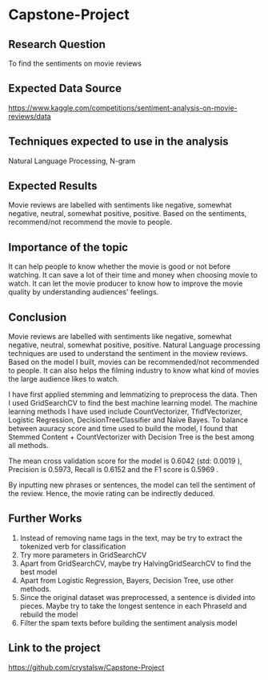 # Capstone-Project

## Research Question
To find the sentiments on movie reviews

## Expected Data Source
https://www.kaggle.com/competitions/sentiment-analysis-on-movie-reviews/data

## Techniques expected to use in the analysis
Natural Language Processing, N-gram

## Expected Results
Movie reviews are labelled with sentiments like negative, somewhat negative, neutral, somewhat positive, positive.
Based on the sentiments, recommend/not recommend the movie to people.

## Importance of the topic
It can help people to know whether the movie is good or not before watching. It can save a lot of their time and money when choosing movie to watch. 
It can let the movie producer to know how to improve the movie quality by understanding audiences' feelings.

## Conclusion
Movie reviews are labelled with sentiments like negative, somewhat negative, neutral, somewhat positive, positive. Natural Language processing techniques are used to understand the sentiment in the moview reviews. Based on the model I built, movies can be recommended/not recommended to people. It can also helps the filming industry to know what kind of movies the large audience likes to watch.

I have first applied stemming and lemmatizing to preprocess the data. Then I used GridSearchCV to find the best machine learning model. The machine learning methods I have used include CountVectorizer, TfidfVectorizer, Logistic Regression, DecisionTreeClassifier and Naive Bayes. To balance between auuracy score and time used to build the model, I found that Stemmed Content + CountVectorizer with Decision Tree is the best among all methods. 

The mean cross validation score for the model is 0.6042 (std:  0.0019 ), Precision is 0.5973, Recall is 0.6152 and the F1 score is 0.5969 .

By inputting new phrases or sentences, the model can tell the sentiment of the review. Hence, the movie rating can be indirectly deduced.

## Further Works
1) Instead of removing name tags in the text, may be try to extract the tokenized verb for classification
2) Try more parameters in GridSearchCV
3) Apart from GridSearchCV, maybe try HalvingGridSearchCV to find the best model 
4) Apart from Logistic Regression, Bayers, Decision Tree, use other methods.
5) Since the original dataset was preprocessed, a sentence is divided into pieces. Maybe try to take the longest sentence in each PhraseId and rebuild the model
6) Filter the spam texts before building the sentiment analysis model

## Link to the project
https://github.com/crystalsw/Capstone-Project
